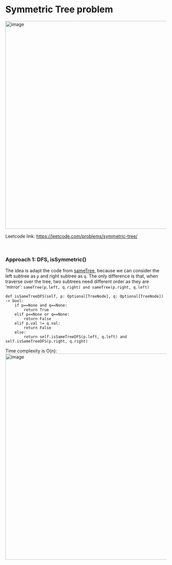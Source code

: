# Symmetric Tree problem
<img width="648" alt="image" src="https://user-images.githubusercontent.com/25105806/135892405-0eea0e18-d62c-4294-beb3-f0408300a1ef.png">

Leetcode link: https://leetcode.com/problems/symmetric-tree/

<br />

### Approach 1: DFS, isSymmetric()
The idea is adapt the code from [sameTree](https://github.com/artisan1218/LeetCode-Solution/tree/main/sameTree), because we can consider the left subtree as `p` and right subtree as `q`. The only difference is that, when traverse over the tree, two subtrees need different order as they are 'mirror': `sameTree(p.left, q.right) and sameTree(p.right, q.left)`

```python3
def isSameTreeDFS(self, p: Optional[TreeNode], q: Optional[TreeNode]) -> bool:
	if p==None and q==None:
		return True
	elif p==None or q==None:
		return False
	elif p.val != q.val:
		return False
	else:
		return self.isSameTreeDFS(p.left, q.left) and self.isSameTreeDFS(p.right, q.right)
```

Time complexity is O(n):\
<img width="642" alt="image" src="https://user-images.githubusercontent.com/25105806/135892910-0847a735-242e-4330-9402-62f5b0d97ff5.png">


